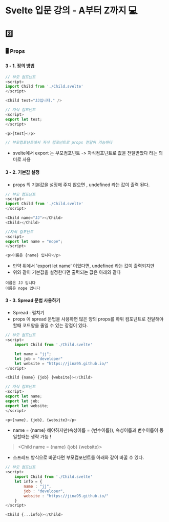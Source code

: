# Svelte 입문 강의 - A부터 Z까지 💻 

## 2️⃣
### 🖥 Props
#### 3 - 1. 정의 방법

```javascript
// 부모 컴포넌트
<script>
import Child from './Child.svelte'
</script>

<Child test="JJ입니다." />

// 자식 컴포넌트
<script>
export let test;
</script>

<p>{test}</p>

// 부모컴포넌트에서 자식 컴포넌트로 props 전달이 가능하다
```

- svelte에서 export 는 부모컴포넌트 -> 자식컴포넌트로 값을 전달받았다 라는 의미로 사용

#### 3 - 2. 기본값 설정
- props 의 기본값을 설정해 주지 않으면 , undefined 라는 값이 출력 된다.

```javascript
// 부모 컴포넌트
<script>
import Child from './Child.svelte'
</script>

<Child name="JJ"></Child>
<Child></Child>

//자식 컴포넌트
<script>
export let name = "nope";
</script>

<p>이름은 {name} 입니다</p>
```

- 만약 위에서 'export let name' 이었다면, undefined 라는 값이 출력되지만 
- 위와 같이 기본값을 설정한다면 출력되는 값은 아래와 같다

<pre><code>이름은 JJ 입니다
이름은 nope 입니다</code></pre>

#### 3 - 3. Spread 문법 사용하기
- Spread : 펼치기
- props 에 spread 문법을 사용하면 많은 양의 props를 하위 컴포넌트로 전달해야할때 코드양을 줄일 수 있는 장점이 있다.

```javascript
// 부모 컴포넌트
<script>
	import Child from './Child.svelte'

	let name = "jj";
	let job = "developer"
	let website = "https://jina95.github.io/"
</script>

<Child {name} {job} {website}></Child>

// 자식 컴포넌트
<script>
export let name;
export let job;
export let website;
</script>

<p>{name}, {job}, {website}</p>
```

- name = {name} 해야하지만(속성이름 = {변수이름}), 속성이름과 변수이름이 동일할때는 생략 가능 !

> <Child name = {name} {job} {website}></Child>

- 스프레드 방식으로 바꾼다면 부모컴포넌트를 아래와 같이 바꿀 수 있다.

```javascript
// 부모 컴포넌트
<script>
    import Child from './Child.svelte'
    let info = {
		name : "jj",
		job : "developer",
		website : "https://jina95.github.io/"
	}
</script>

<Child {...info}></Child>
```


